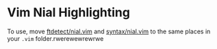 # Vim Nial Highlighting

To use, move [ftdetect/nial.vim](ftdetect/nial.vim) and [syntax/nial.vim](syntax/nial.vim) to the same places in your `.vim` folder.rwerewewrewrwe
